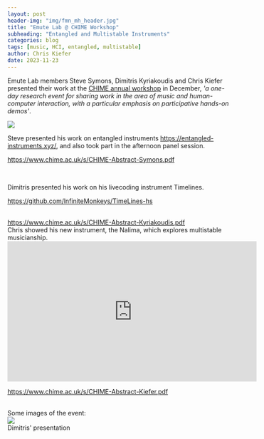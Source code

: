```yaml
---
layout: post
header-img: "img/fmn_mh_header.jpg"
title: "Emute Lab @ CHIME Workshop"
subheading: "Entangled and Multistable Instruments"
categories: blog
tags: [music, HCI, entangled, multistable]
author: Chris Kiefer
date: 2023-11-23
---
```


Emute Lab members Steve Symons, Dimitris Kyriakoudis and Chris Kiefer presented their work at the <a href="https://www.chime.ac.uk/chime-annual-workshop">CHIME annual workshop</a> in December, <i>'a one-day research event for sharing work in the area of music and human-computer interaction, with a particular emphasis on participative hands-on demos'</i>. 

<img src="https://entangled-instruments.xyz/wp-content/uploads/2023/07/playingStickatron.png"><br>

Steve presented his work on entangled instruments <a href="https://entangled-instruments.xyz">https://entangled-instruments.xyz/</a>, and also took part in the afternoon panel session.

<a href="https://www.chime.ac.uk/s/CHIME-Abstract-Symons.pdf">https://www.chime.ac.uk/s/CHIME-Abstract-Symons.pdf</a>

<br>

Dimitris presented his work on his livecoding instrument Timelines.

<a href="https://github.com/lnfiniteMonkeys/TimeLines-hs">https://github.com/lnfiniteMonkeys/TimeLines-hs</a>

<br>
<a href="https://www.chime.ac.uk/s/CHIME-Abstract-Kyriakoudis.pdf">https://www.chime.ac.uk/s/CHIME-Abstract-Kyriakoudis.pdf</a>

<br>
Chris showed his new instrument, the Nalima, which explores multistable musicianship.

<iframe width="560" height="315" src="https://www.youtube.com/embed/y3uq0skcnB0?si=9ksfu9smmzt5iKZv" title="YouTube video player" frameborder="0" allow="accelerometer; autoplay; clipboard-write; encrypted-media; gyroscope; picture-in-picture; web-share" allowfullscreen></iframe>

<a href="https://www.chime.ac.uk/s/CHIME-Abstract-Kiefer.pdf">https://www.chime.ac.uk/s/CHIME-Abstract-Kiefer.pdf</a>

<br>
Some images of the event:
<br>
<img src="img/chime2023/PXL_20231204_153446625"></img>
<br>
Dimitris' presentation
<br>







